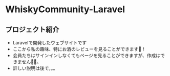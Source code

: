 # WhiskyCommunity-Laravel

## プロジェクト紹介
- Laravelで開発したウェブサイトです
- ここから私の趣味、特にお酒のレビューを見ることができます🤗！
- 会員たちはサインインしなくてもページを見ることができますが、作成はできません🙇‍♂️。
- 詳しい説明は後で。。。
